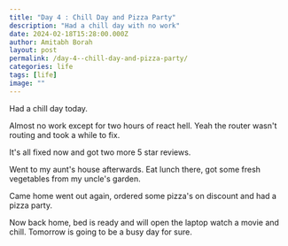 ```yaml
---
title: "Day 4 : Chill Day and Pizza Party"
description: "Had a chill day with no work"
date: 2024-02-18T15:28:00.000Z
author: Amitabh Borah
layout: post
permalink: /day-4--chill-day-and-pizza-party/
categories: life
tags: [life]
image: ""
---
```


Had a chill day today.<br>

Almost no work except for two hours of react hell. Yeah the router wasn't routing and took a while to fix.<br>

It's all fixed now and got two more 5 star reviews.<br>

Went to my aunt's house afterwards. Eat lunch there, got some fresh vegetables from my uncle's garden.<br>

Came home went out again, ordered some pizza's on discount and had a pizza party.<br> 

Now back home, bed is ready and will open the laptop watch a movie and chill. Tomorrow is going to be a busy day for sure.